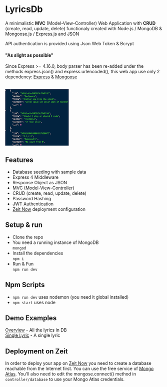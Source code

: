 # LyricsDb

A minimalistic **MVC** (Model-View-Controller) Web Application with **CRUD** (create, read, update, delete) functionaly created with Node.js / MongoDB & Mongoose.js / Express.js and JSON
  
API authentication is provided using Json Web Token & Bcrypt  

#### "As slight as possible"
Since Express >= 4.16.0, body parser has been re-added under the methods express.json() and express.urlencoded(), this web app use only 2 dependency: [Express](https://expressjs.com) & [Mongoose](https://mongoosejs.com)

<br/>
<img src="screen.png" height="180px">
<br/>

## Features
- Database seeding with sample data
- Express 4 Middleware 
- Response Object as JSON
- MVC (Model-View-Controller)
- CRUD (create, read, update, delete)
- Password Hashing
- JWT Authentication
- [Zeit Now](https://zeit.co) deployment configuration


## Setup & run

- Clone the repo
- You need a running instance of MongoDB  
`mongod`
- Install the dependencies  
`npm i`
- Run & Fun  
`npm run dev`

## Npm Scripts

- `npm run dev` uses nodemon (you need it global installed)
- `npm start` uses node


## Demo Examples

[Overview](https://lyricsdb.leandro-berlin.now.sh/) - All the lyrics in DB  
[Single Lyric](https://lyricsdb.leandro-berlin.now.sh/lyrics/5d5d1ae7ef607625c75d27d4) - A single lyric  


## Deployment on Zeit
In order to deploy your app on [Zeit Now](https://zeit.co) you need to create a database reachable from the Internet first. 
You can use the free service of [Mongo Atlas](https://www.mongodb.com/cloud/atlas). You'll also need to edit the mongose.connect() method in `controller/database` to use your Mongo Atlas credentials.
